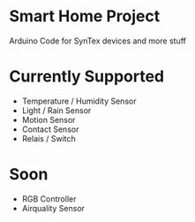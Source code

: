 # Smart Home Project
Arduino Code for SynTex devices and more stuff

# Currently Supported
- Temperature / Humidity Sensor
- Light / Rain Sensor
- Motion Sensor
- Contact Sensor
- Relais / Switch

# Soon
- RGB Controller
- Airquality Sensor